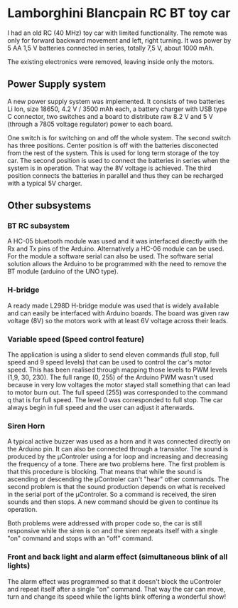 # Lamborghini Blancpain RC BT toy car 

I had an old RC (40 MHz) toy car with limited functionality. The remote was only for forward backward movement and left, right turning. It was power by 5 AA 1,5 V batteries connected in series, totally 7,5 V, about 1000 mΑh. 

The existing electronics were removed, leaving inside only the motors. 

## Power Supply system
A new power supply system was implemented. It consists of two batteries Li Ion, size 18650, 4.2 V / 3500 mAh each, a battery charger with USB type C connector, two switches and a board to distribute raw 8.2 V and 5 V (through a 7805 voltage regulator) power to each board.

One switch is for switching on and off the whole system. The second switch has three positions. Center position is off with the batteries disconected from the rest of the system. This is used for long term storage of the toy car. The second position is used to connect the batteries in series when the system is in operation. That way the 8V voltage is achieved. The third position connects the batteries in parallel and thus they can be recharged with a typical 5V charger.

## Other subsystems

### BT RC subsystem
A HC-05 bluetooth module was used and it was interfaced directly with the Rx and Tx pins of the Arduino. Alternatively a HC-06 module can be used. For the module a software serial can also be used. The software serial solution allows the Arduino to be programmed with the need to remove the BT module (arduino of the UNO type). 

### H-bridge
A ready made L298D H-bridge module was used that is widely available and can easily be interfaced with Arduino boards. The board was given raw voltage (8V) so the motors work with at least 6V voltage across their leads. 

### Variable speed (Speed control feature)
The application is using a slider to send eleven commands (full stop, full speed and 9 speed levels)  that can be used to control the car's motor speed. This has been realised through mapping those levels to PWM levels (1,9, 30, 230). The full range (0, 255) of the Arduino PWM wasn't used because in very low voltages the motor stayed stall something that can lead to motor burn out. The full speed (255) was corresponded to the command q that is for full speed. The level 0 was corresponded to full stop. The car always begin in full speed and the user can adjust it afterwards.  

### Siren Horn
A typical active buzzer was used as a horn and it was connected directly on the Arduino pin. It can also be connected through a transistor. The sound is produced by the μControler using a for loop and increasing and decreasing the frequency of a tone. There are two problems here. The first problem is that this procedure is blocking. That means that while the sound is ascending or descending the μControler can't "hear" other commands. The second problem is that the sound production depends on what is received in the serial port of the μControler. So a command is received, the siren sounds and then stops. A new command should be given to continue its operation. 

Both problems were addressed with proper code so, the car is still responsive while the siren is on and the siren repeats itself with a single "on" command and stops with an "off" command.

### Front and back light and alarm effect (simultaneous blink of all lights)

The alarm effect was programmed so that it doesn't block the uControler and repeat itself after a single "on" command. That way the car can move, turn and change its speed while the lights blink offering a wonderful show!
